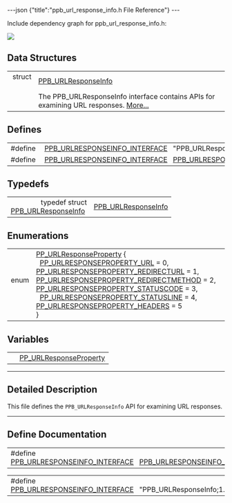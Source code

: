 ---json {"title":"ppb_url_response_info.h File Reference"} ---

Include dependency graph for ppb_url_response_info.h:

![](/docs/native-client/pepper_beta/c/ppb__url__response__info_8h__incl.png)

## Data Structures

<table><tbody><tr class="odd"><td style="text-align: right;">struct  </td><td><a href="/docs/native-client/pepper_beta/c/struct_p_p_b___u_r_l_response_info__1__0/" class="el">PPB_URLResponseInfo</a></td></tr><tr class="even"><td style="text-align: right;"> </td><td>The PPB_URLResponseInfo interface contains APIs for examining URL responses. <a href="/docs/native-client/pepper_beta/c/struct_p_p_b___u_r_l_response_info__1__0#details">More...</a><br />
</td></tr></tbody></table>

## Defines

<table><tbody><tr class="odd"><td style="text-align: right;">#define </td><td><a href="/docs/native-client/pepper_beta/c/ppb__url__response__info_8h#a3703eb2a16b1386517bcd3d7074e94ff" class="el">PPB_URLRESPONSEINFO_INTERFACE</a>   "PPB_URLResponseInfo;1.0"</td></tr><tr class="even"><td style="text-align: right;">#define </td><td><a href="/docs/native-client/pepper_beta/c/ppb__url__response__info_8h#a788cf0f4f93d8cbfbc834b5921188f35" class="el">PPB_URLRESPONSEINFO_INTERFACE</a>   <a href="/docs/native-client/pepper_beta/c/ppb__url__response__info_8h#a3703eb2a16b1386517bcd3d7074e94ff" class="el">PPB_URLRESPONSEINFO_INTERFACE</a></td></tr></tbody></table>

## Typedefs

<table><tbody><tr class="odd"><td style="text-align: right;">typedef struct<br />
<a href="/docs/native-client/pepper_beta/c/struct_p_p_b___u_r_l_response_info__1__0/" class="el">PPB_URLResponseInfo</a> </td><td><a href="/docs/native-client/pepper_beta/c/group___interfaces#gad63e57584aea115126b6922b141cf745" class="el">PPB_URLResponseInfo</a></td></tr></tbody></table>

## Enumerations

<table><tbody><tr class="odd"><td style="text-align: right;">enum  </td><td><a href="/docs/native-client/pepper_beta/c/group___enums#ga642e6199b27df69aad84aff5597041e0" class="el">PP_URLResponseProperty</a> {<br />
  <a href="/docs/native-client/pepper_beta/c/group___enums#gga642e6199b27df69aad84aff5597041e0a805e0970808bd8d36cb02171dca7a734" class="el">PP_URLRESPONSEPROPERTY_URL</a> = 0, <a href="/docs/native-client/pepper_beta/c/group___enums#gga642e6199b27df69aad84aff5597041e0aaaba524cc005207e2f226400e6a14d8e" class="el">PP_URLRESPONSEPROPERTY_REDIRECTURL</a> = 1, <a href="/docs/native-client/pepper_beta/c/group___enums#gga642e6199b27df69aad84aff5597041e0abc45cd41ad54d2350626651b34db6927" class="el">PP_URLRESPONSEPROPERTY_REDIRECTMETHOD</a> = 2, <a href="/docs/native-client/pepper_beta/c/group___enums#gga642e6199b27df69aad84aff5597041e0abc04191395637d0a4858657f2edd1ce3" class="el">PP_URLRESPONSEPROPERTY_STATUSCODE</a> = 3,<br />
  <a href="/docs/native-client/pepper_beta/c/group___enums#gga642e6199b27df69aad84aff5597041e0a0224e3907e7efc9ff8d916b0cb7b3287" class="el">PP_URLRESPONSEPROPERTY_STATUSLINE</a> = 4, <a href="/docs/native-client/pepper_beta/c/group___enums#gga642e6199b27df69aad84aff5597041e0a45c014f3cb40e884677387855c3d977b" class="el">PP_URLRESPONSEPROPERTY_HEADERS</a> = 5<br />
}</td></tr></tbody></table>

## Variables

<table><tbody><tr class="odd"><td style="text-align: right;"> </td><td><a href="/docs/native-client/pepper_beta/c/group___enums#ga642e6199b27df69aad84aff5597041e0" class="el">PP_URLResponseProperty</a></td></tr></tbody></table>

---

<span id="details" class="anchor" style="margin: 0;"></span>

## Detailed Description

This file defines the `PPB_URLResponseInfo` API for examining URL responses.

---

## Define Documentation

<span id="a788cf0f4f93d8cbfbc834b5921188f35" class="anchor" style="margin: 0;"></span>

<table><tbody><tr class="odd"><td>#define <a href="/docs/native-client/pepper_beta/c/ppb__url__response__info_8h#a788cf0f4f93d8cbfbc834b5921188f35" class="el">PPB_URLRESPONSEINFO_INTERFACE</a>   <a href="/docs/native-client/pepper_beta/c/ppb__url__response__info_8h#a3703eb2a16b1386517bcd3d7074e94ff" class="el">PPB_URLRESPONSEINFO_INTERFACE</a></td></tr></tbody></table>

<span id="a3703eb2a16b1386517bcd3d7074e94ff" class="anchor" style="margin: 0;"></span>

<table><tbody><tr class="odd"><td>#define <a href="/docs/native-client/pepper_beta/c/ppb__url__response__info_8h#a3703eb2a16b1386517bcd3d7074e94ff" class="el">PPB_URLRESPONSEINFO_INTERFACE</a>   "PPB_URLResponseInfo;1.0"</td></tr></tbody></table>

